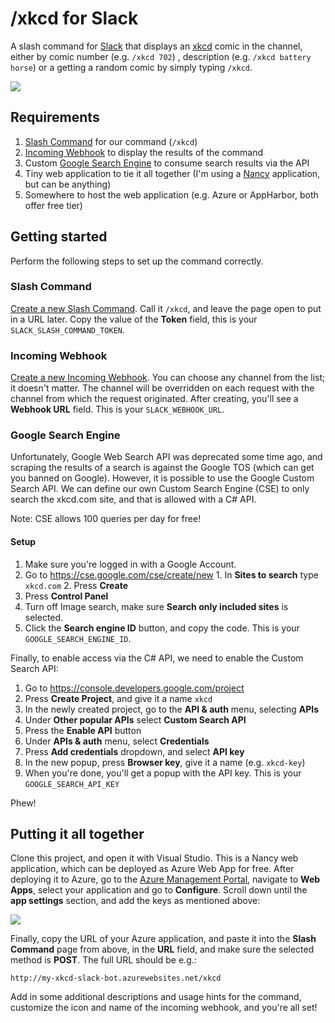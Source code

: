 # /xkcd for Slack

A slash command for [Slack](https://slack.com/) that displays an [xkcd](https://xkcd.com) comic in the channel, either by comic number (e.g. `/xkcd 702`) , description (e.g. `/xkcd battery horse`) or a getting a random comic by simply typing `/xkcd`.

![](http://i.imgur.com/YckTtFO.gif)

## Requirements
  1. [Slash Command](https://api.slack.com/slash-commands) for our command (`/xkcd`)
  2. [Incoming Webhook](https://api.slack.com/incoming-webhooks) to display the results of the command
  3. Custom [Google Search Engine](https://cse.google.com) to consume search results via the API
  4. Tiny web application to tie it all together (I'm using a [Nancy](http://nancyfx.org/) application, but can be anything)
  5. Somewhere to host the web application (e.g. Azure or AppHarbor, both offer free tier)

## Getting started
Perform the following steps to set up the command correctly.

### Slash Command
[Create a new Slash Command](https://my.slack.com/services/new/slash-commands/). Call it `/xkcd`, and leave the page open to put in a URL later. Copy the value of the **Token** field, this is your `SLACK_SLASH_COMMAND_TOKEN`.

### Incoming Webhook
[Create a new Incoming Webhook](https://my.slack.com/services/new/incoming-webhook/). You can choose any channel from the list; it doesn't matter. The channel will be overridden on each request with the channel from which the request originated. After creating, you'll see a **Webhook URL** field. This is your `SLACK_WEBHOOK_URL`.

### Google Search Engine
Unfortunately, Google Web Search API was deprecated some time ago, and scraping the results of a search is against the Google TOS (which can get you banned on Google). However, it is possible to use the Google Custom Search API. We can define our own Custom Search Engine (CSE) to only search the xkcd.com site, and that is allowed with a C# API.

Note: CSE allows 100 queries per day for free!

#### Setup
  1. Make sure you're logged in with a Google Account.
  2. Go to https://cse.google.com/cse/create/new
    1. In **Sites to search** type `xkcd.com`
    2. Press **Create**
  3. Press **Control Panel**
  4. Turn off Image search, make sure **Search only included sites** is selected.
  5. Click the **Search engine ID** button, and copy the code. This is your `GOOGLE_SEARCH_ENGINE_ID`.

Finally, to enable access via the C# API, we need to enable the Custom Search API:
  1. Go to https://console.developers.google.com/project
  2. Press **Create Project**, and give it a name `xkcd`
  3. In the newly created project, go to the **API & auth** menu, selecting **APIs**
  4. Under **Other popular APIs** select **Custom Search API**
  5. Press the **Enable API** button
  6. Under **APIs & auth** menu, select **Credentials**
  7. Press **Add credentials** dropdown, and select **API key**
  8. In the new popup, press **Browser key**, give it a name (e.g. `xkcd-key`)
  9. When you're done, you'll get a popup with the API key. This is your `GOOGLE_SEARCH_API_KEY`

Phew!

## Putting it all together

Clone this project, and open it with Visual Studio. This is a Nancy web application, which can be deployed as Azure Web App for free. After deploying it to Azure, go to the [Azure Management Portal](https://manage.windowsazure.com), navigate to **Web Apps**, select your application and go to **Configure**. Scroll down until the **app settings** section, and add the keys as mentioned above:

![](http://i.imgur.com/FvBGwLo.png)

Finally, copy the URL of your Azure application, and paste it into the **Slash Command** page from above, in the **URL** field, and make sure the selected method is **POST**. The full URL should be e.g.:

    http://my-xkcd-slack-bot.azurewebsites.net/xkcd

Add in some additional descriptions and usage hints for the command, customize the icon and name of the incoming webhook, and you're all set!
